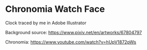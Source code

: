 # Chronomia Watch Face

Clock traced by me in Adobe Illustrator

Background source: https://www.pixiv.net/en/artworks/67804797

Chronomia: https://www.youtube.com/watch?v=hUpV1872pWs
